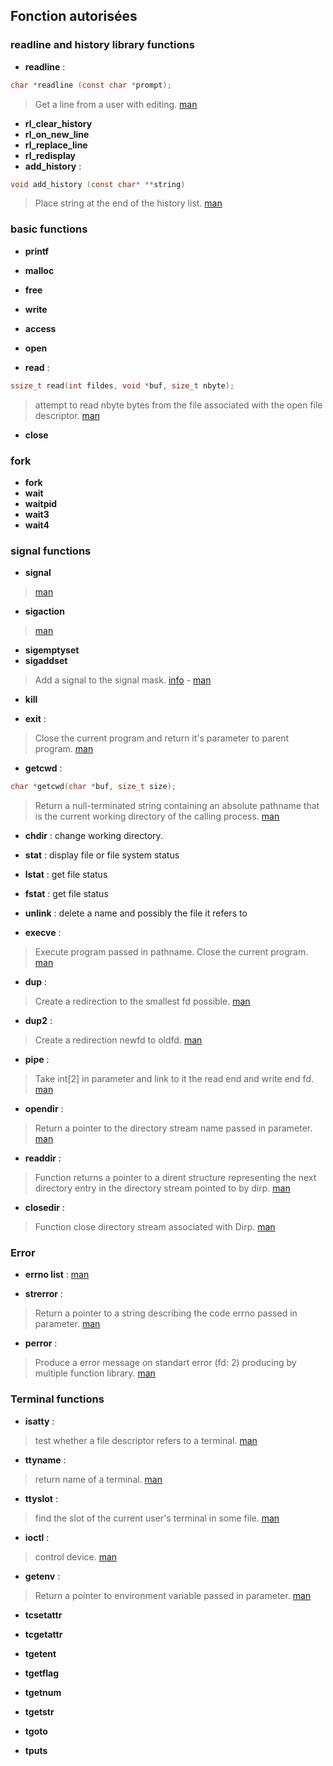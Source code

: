 
## Fonction autorisées

### readline and history library functions
* **readline** : 
```c
char *readline (const char *prompt);
```
> Get a line from a user with editing. [man](https://www.man7.org/linux/man-pages/man3/readline.3.html)
* **rl_clear_history**
* **rl_on_new_line**
* **rl_replace_line**
* **rl_redisplay**
* **add_history** : 
```c
void add_history (const char* **string)
```
> Place string at the end of the history list. [man](https://www.man7.org/linux/man-pages/man3/history.3.html)

### basic functions

* **printf**
* **malloc**
* **free**

* **write**
* **access**
* **open**
* **read** : 
```c
ssize_t read(int fildes, void *buf, size_t nbyte);
```
> attempt to read nbyte bytes from the       file associated with the open file descriptor. [man](https://man7.org/linux/man-pages/man2/read.2.html)
* **close**

### fork

* **fork**
* **wait**
* **waitpid**
* **wait3**
* **wait4**

### signal functions

* **signal**
> [man](https://man7.org/linux/man-pages/man7/signal.7.html)
* **sigaction**
> [man](https://man7.org/linux/man-pages/man2/sigaction.2.html)
* **sigemptyset**
* **sigaddset**
> Add a signal to the signal mask. [info](https://www.ibm.com/docs/en/zos/2.3.0?topic=functions-sigaddset-add-signal-signal-mask) - [man](https://linux.die.net/man/3/sigaddset)
* **kill**


* **exit** : 
> Close the current program and return it's parameter to parent program. [man](https://man7.org/linux/man-pages/man2/execve.2.html)


* **getcwd** : 
```c
char *getcwd(char *buf, size_t size);
```
> Return a null-terminated string containing an absolute pathname that is the current working directory of the calling process. [man](https://www.man7.org/linux/man-pages/man3/getcwd.3.html)
* **chdir** : change working directory.

* **stat** : display file or file system status
* **lstat** : get file status 
* **fstat** : get file status

* **unlink** : delete a name and possibly the file it refers to

* **execve** : 
> Execute program passed in pathname. Close the current program. [man](https://man7.org/linux/man-pages/man2/execve.2.html)
* **dup** : 
> Create a redirection to the smallest fd possible. [man](https://man7.org/linux/man-pages/man2/dup.2.html)
* **dup2** : 
> Create a redirection newfd to oldfd. [man](https://man7.org/linux/man-pages/man2/dup.2.html) 
* **pipe** : 
> Take int[2] in parameter and link to it the read end and write end fd. [man](https://man7.org/linux/man-pages/man2/pipe.2.html) 
* **opendir** : 
> Return a pointer to the directory stream name passed in parameter. [man](https://man7.org/linux/man-pages/man3/opendir.3.html) 
* **readdir** : 
> Function returns a pointer to a dirent structure representing the next directory entry in the directory stream pointed to by dirp. [man](https://man7.org/linux/man-pages/man3/readdir.3.html)
* **closedir** : 
> Function close directory stream associated with Dirp. [man](https://man7.org/linux/man-pages/man3/closedir.3.html)

### Error

* **errno list** : [man](https://man7.org/linux/man-pages/man3/errno.3.html)

* **strerror** : 
> Return a pointer to a string describing the code errno passed in parameter. [man](https://man7.org/linux/man-pages/man3/strerror.3.html)
* **perror** : 
> Produce a error message on standart error (fd: 2) producing by multiple function library. [man](https://man7.org/linux/man-pages/man3/sys_nerr.3.html)

### Terminal functions

* **isatty** :
> test whether a file descriptor refers to a terminal. [man](https://man7.org/linux/man-pages/man3/isatty.3.html)
* **ttyname** : 
> return name of a terminal. [man](https://www.man7.org/linux/man-pages/man3/ttyname.3.html)
* **ttyslot** :
> find the slot of the current user's terminal in some file. [man](https://man7.org/linux/man-pages/man3/ttyslot.3.html)

* **ioctl** : 
> control device. [man](https://man7.org/linux/man-pages/man2/ioctl.2.html)
* **getenv** : 
> Return a pointer to environment variable passed in parameter. [man](http://manpagesfr.free.fr/man/man3/getenv.3.html)


* **tcsetattr**
* **tcgetattr**

* **tgetent**
* **tgetflag**
* **tgetnum**
* **tgetstr**
* **tgoto**
* **tputs**
